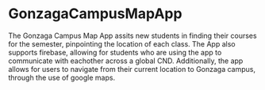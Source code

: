 # GonzagaCampusMapApp

The Gonzaga Campus Map App assits new students in 
finding their courses for the semester, pinpointing 
the location of each class.
The App also supports firebase, allowing for students
who are using the app to communicate with eachother 
across a global CND.
Additionally, the app allows for users to navigate from 
their current location to Gonzaga campus, through the use
of google maps.
